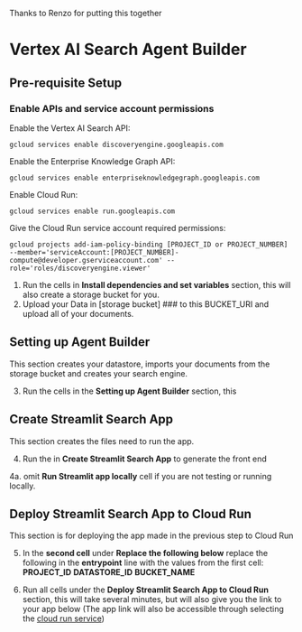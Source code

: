 Thanks to Renzo for putting this together 

# Vertex AI Search Agent Builder

## Pre-requisite Setup

### Enable APIs and service account permissions
Enable the Vertex AI Search API:
```
gcloud services enable discoveryengine.googleapis.com
```
Enable the Enterprise Knowledge Graph API:
```
gcloud services enable enterpriseknowledgegraph.googleapis.com
```
Enable Cloud Run:
```
gcloud services enable run.googleapis.com
```
Give the Cloud Run service account required permissions:
```
gcloud projects add-iam-policy-binding [PROJECT_ID or PROJECT_NUMBER] --member='serviceAccount:[PROJECT_NUMBER]-compute@developer.gserviceaccount.com' --role='roles/discoveryengine.viewer'
```

1. Run the cells in **Install dependencies and set variables** section, this will also create a storage bucket for you.
2. Upload your Data in [storage bucket] ### to this BUCKET_URI and upload all of your documents. 

## Setting up Agent Builder
This section creates your datastore, imports your documents from the storage bucket and creates your search engine.

3. Run the cells in the **Setting up Agent Builder** section, this 

## Create Streamlit Search App
This section creates the files need to run the app.

4. Run the in **Create Streamlit Search App** to generate the front end

4a. omit **Run Streamlit app locally** cell if you are not testing or running locally.

## Deploy Streamlit Search App to Cloud Run
This section is for deploying the app made in the previous step to Cloud Run

5. In the **second cell** under **Replace the following below** replace the following in the **entrypoint** line with the values from the first cell: **PROJECT_ID** **DATASTORE_ID** **BUCKET_NAME**

6. Run all cells under the **Deploy Streamlit Search App to Cloud Run** section, this will take several minutes, but will also give you the link to your app below (The app link will also be accessible through selecting the [cloud run service](https://pantheon.corp.google.com/run?referrer=search&authuser=2&hl=en-GB&project=ai-sb-test))
